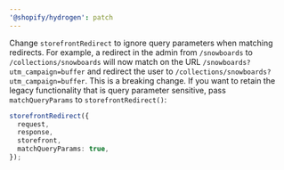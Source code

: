```yaml
---
'@shopify/hydrogen': patch
---
```


Change `storefrontRedirect` to ignore query parameters when matching redirects. For example, a redirect in the admin from `/snowboards` to `/collections/snowboards` will now match on the URL `/snowboards?utm_campaign=buffer` and redirect the user to `/collections/snowboards?utm_campaign=buffer`. This is a breaking change. If you want to retain the legacy functionality that is query parameter sensitive, pass `matchQueryParams` to `storefrontRedirect()`:

```ts
storefrontRedirect({
  request,
  response,
  storefront,
  matchQueryParams: true,
});
```
